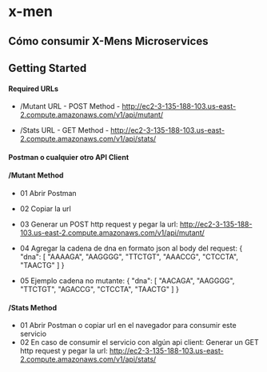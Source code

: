 # x-men

## Cómo consumir X-Mens Microservices

## Getting Started

#### Required URLs

- /Mutant URL - POST Method -  http://ec2-3-135-188-103.us-east-2.compute.amazonaws.com/v1/api/mutant/

- /Stats URL - GET Method -    http://ec2-3-135-188-103.us-east-2.compute.amazonaws.com/v1/api/stats/

#### Postman o cualquier otro API Client

#### /Mutant Method

- 01 Abrir Postman 
- 02 Copiar la url
- 03 Generar un POST http request y pegar la url: http://ec2-3-135-188-103.us-east-2.compute.amazonaws.com/v1/api/mutant/

- 04 Agregar la cadena de dna en formato json al body del request:
  {
    "dna": [
        "AAAAGA", "AAGGGG", "TTCTGT", "AAACCG", "CTCCTA", "TAACTG"
    ]
  }
- 05 Ejemplo cadena no mutante:
  {
    "dna": [
        "AACAGA", "AAGGGG", "TTCTGT", "AGACCG", "CTCCTA", "TAACTG"
    ]
  }
  
 #### /Stats Method

- 01 Abrir Postman o copiar url en el navegador para consumir este servicio
- 02 En caso de consumir el servicio con algún api client: Generar un GET http request y pegar la url: http://ec2-3-135-188-103.us-east-2.compute.amazonaws.com/v1/api/stats/

